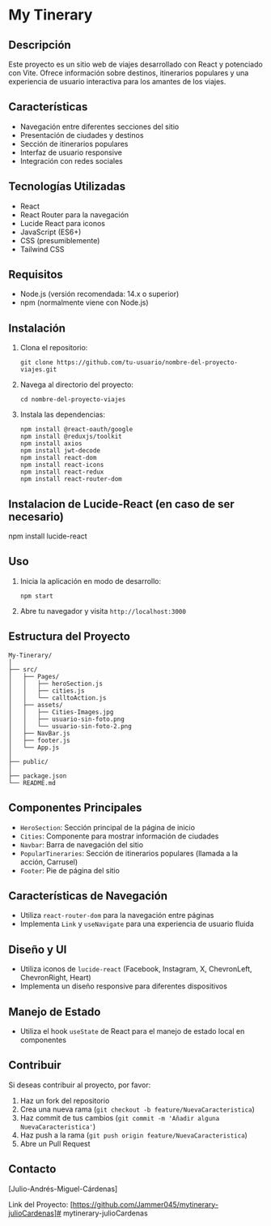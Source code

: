 # My Tinerary

## Descripción

Este proyecto es un sitio web de viajes desarrollado con React y potenciado con Vite. Ofrece información sobre destinos, itinerarios populares y una experiencia de usuario interactiva para los amantes de los viajes.

## Características

- Navegación entre diferentes secciones del sitio
- Presentación de ciudades y destinos
- Sección de itinerarios populares
- Interfaz de usuario responsive
- Integración con redes sociales

## Tecnologías Utilizadas

- React
- React Router para la navegación
- Lucide React para iconos
- JavaScript (ES6+)
- CSS (presumiblemente)
- Tailwind CSS

## Requisitos

- Node.js (versión recomendada: 14.x o superior)
- npm (normalmente viene con Node.js)

## Instalación

1. Clona el repositorio:
   ```
   git clone https://github.com/tu-usuario/nombre-del-proyecto-viajes.git
   ```
2. Navega al directorio del proyecto:
   ```
   cd nombre-del-proyecto-viajes
   ```
3. Instala las dependencias:
   ```
   npm install @react-oauth/google
   npm install @reduxjs/toolkit
   npm install axios
   npm install jwt-decode
   npm install react-dom
   npm install react-icons
   npm install react-redux
   npm install react-router-dom
   ```

## Instalacion de Lucide-React (en caso de ser necesario)

npm install lucide-react

## Uso

1. Inicia la aplicación en modo de desarrollo:
   ```
   npm start
   ```
2. Abre tu navegador y visita `http://localhost:3000`

## Estructura del Proyecto

```
My-Tinerary/
│
├── src/
│   ├── Pages/
│   │   ├── heroSection.js
│   │   ├── cities.js
│   │   └── calltoAction.js
│   ├── assets/
│   │   ├── Cities-Images.jpg
│   │   ├── usuario-sin-foto.png
│   │   └── usuario-sin-foto-2.png
│   ├── NavBar.js
│   ├── footer.js
│   └── App.js
│
├── public/
│
├── package.json
└── README.md
```

## Componentes Principales

- `HeroSection`: Sección principal de la página de inicio
- `Cities`: Componente para mostrar información de ciudades
- `Navbar`: Barra de navegación del sitio
- `PopularTineraries`: Sección de itinerarios populares (llamada a la acción, Carrusel)
- `Footer`: Pie de página del sitio

## Características de Navegación

- Utiliza `react-router-dom` para la navegación entre páginas
- Implementa `Link` y `useNavigate` para una experiencia de usuario fluida

## Diseño y UI

- Utiliza iconos de `lucide-react` (Facebook, Instagram, X, ChevronLeft, ChevronRight, Heart)
- Implementa un diseño responsive para diferentes dispositivos

## Manejo de Estado

- Utiliza el hook `useState` de React para el manejo de estado local en componentes

## Contribuir

Si deseas contribuir al proyecto, por favor:

1. Haz un fork del repositorio
2. Crea una nueva rama (`git checkout -b feature/NuevaCaracteristica`)
3. Haz commit de tus cambios (`git commit -m 'Añadir alguna NuevaCaracteristica'`)
4. Haz push a la rama (`git push origin feature/NuevaCaracteristica`)
5. Abre un Pull Request

## Contacto

[Julio-Andrés-Miguel-Cárdenas]

Link del Proyecto: [https://github.com/Jammer045/mytinerary-julioCardenas]# mytinerary-julioCardenas
